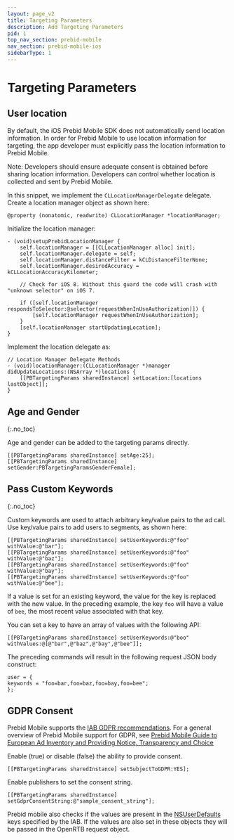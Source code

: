 ```yaml
---
layout: page_v2
title: Targeting Parameters
description: Add Targeting Parameters
pid: 1
top_nav_section: prebid-mobile
nav_section: prebid-mobile-ios
sidebarType: 1
---
```





# Targeting Parameters

## User location

By default, the iOS Prebid Mobile SDK does not automatically send location information. In order for Prebid Mobile to use location information for targeting, the app developer must explicitly pass the location information to Prebid Mobile.

Note: Developers should ensure adequate consent is obtained before sharing location information. Developers can control whether location is collected and sent by Prebid Mobile.

In this snippet, we implement the `CLLocationManagerDelegate` delegate. Create a location manager object as shown here:

```
@property (nonatomic, readwrite) CLLocationManager *locationManager;
```

Initialize the location manager:

```
- (void)setupPrebidLocationManager {
    self.locationManager = [[CLLocationManager alloc] init];
    self.locationManager.delegate = self;
    self.locationManager.distanceFilter = kCLDistanceFilterNone;
    self.locationManager.desiredAccuracy = kCLLocationAccuracyKilometer;

    // Check for iOS 8. Without this guard the code will crash with "unknown selector" on iOS 7.

    if ([self.locationManager respondsToSelector:@selector(requestWhenInUseAuthorization)]) {
        [self.locationManager requestWhenInUseAuthorization];
    }
    [self.locationManager startUpdatingLocation];
}
```

Implement the location delegate as:
```
// Location Manager Delegate Methods
- (void)locationManager:(CLLocationManager *)manager didUpdateLocations:(NSArray *)locations {
    [[PBTargetingParams sharedInstance] setLocation:[locations lastObject]];
}
```

## Age and Gender
{:.no_toc}

Age and gender can be added to the targeting params directly.

```
[[PBTargetingParams sharedInstance] setAge:25];
[[PBTargetingParams sharedInstance] setGender:PBTargetingParamsGenderFemale];
```


## Pass Custom Keywords
{:.no_toc}

Custom keywords are used to attach arbitrary key/value pairs to the ad call. Use key/value pairs to add users to segments, as shown here:

```
[[PBTargetingParams sharedInstance] setUserKeywords:@"foo" withValue:@"bar"];
[[PBTargetingParams sharedInstance] setUserKeywords:@"foo" withValue:@"baz"];
[[PBTargetingParams sharedInstance] setUserKeywords:@"foo" withValue:@"bay"];
[[PBTargetingParams sharedInstance] setUserKeywords:@"foo" withValue:@"bee"];
```
If a value is set for an existing keyword, the value for the key is replaced with the new value. In the preceding example, the key `foo` will have a value of `bee`, the most recent value associated with that key.

You can set a key to have an array of values with the following API:
```
[[PBTargetingParams sharedInstance] setUserKeywords:@"boo" withValues:@[@"bar",@"baz",@"bay",@"bee"]];
```

The preceding commands will result in the following request JSON body construct:

```
user = {
keywords = "foo=bar,foo=baz,foo=bay,foo=bee";
};
```

## GDPR Consent

Prebid Mobile supports the [IAB GDPR recommendations](https://github.com/InteractiveAdvertisingBureau/GDPR-Transparency-and-Consent-Framework/blob/master/Mobile%20In-App%20Consent%20APIs%20v1.0%20Draft%20for%20Public%20Comment.md). For a general overview of Prebid Mobile support for GDPR, see [Prebid Mobile Guide to European Ad Inventory and Providing Notice, Transparency and Choice]({{site.github.url}}/prebid-mobile/gdpr.html)

Enable (true) or disable (false) the ability to provide consent.
```
[[PBTargetingParams sharedInstance] setSubjectToGDPR:YES];
```
Enable publishers to set the consent string.

```
[[PBTargetingParams sharedInstance] setGdprConsentString:@"sample_consent_string"];
```

Prebid mobile also checks if the values are present in the [NSUserDefaults](https://developer.apple.com/documentation/foundation/nsuserdefaults#1664798?language=objc) keys specified by the IAB. If the values are also set in these objects they will be passed in the OpenRTB request object.


